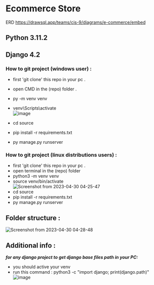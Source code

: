 # Ecommerce Store
ERD https://drawsql.app/teams/cis-9/diagrams/e-commerce/embed

## Python 3.11.2

## Django 4.2

### How to git project (windows user) :
 - first 'git clone' this repo in your pc .
 - open CMD in the (repo) folder .
 - py -m venv venv
 - venv\Scripts\activate
<br>![image](https://user-images.githubusercontent.com/75578565/235332534-ebe73f0c-9523-4fcf-ac18-729c9f926fed.png)

 - cd source
 - pip install -r requirements.txt
 - py manage.py runserver


### How to git project (linux distributions users) :
 - first 'git clone' this repo in your pc .
 - open terminal in the (repo) folder
 - python3 -m venv venv
 - source venv/bin/activate
<br>![Screenshot from 2023-04-30 04-25-47](https://user-images.githubusercontent.com/75578565/235332655-67cb040b-8d71-4181-a564-9be695fe35b8.png)
 - cd source
 - pip install -r requirements.txt
 - py manage.py runserver

## Folder structure :
![Screenshot from 2023-04-30 04-28-48](https://user-images.githubusercontent.com/75578565/235332727-58e9cf5b-6fc2-4f30-a75d-f88c8ecc77c9.png)

## Additional info :
***for any django project to get django base files path in your PC:***
 - you should active your venv
 - run this command : python3 -c "import django; print(django.path)"
 ![image](https://user-images.githubusercontent.com/75578565/235332963-54b976f1-41fd-4ce4-8db9-927418090939.png)
